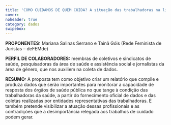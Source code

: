 ```yaml
---
title: 'COMO CUIDAMOS DE QUEM CUIDA? A situação das trabalhadoras na linha de frente do combate à Covid-19 na cidade de São Paulo'
cover: 
noheader: true
category: dados
swipebox: 
---
```

  
**PROPONENTES:**
Mariana Salinas Serrano e Tainã Góis (Rede Feminista de Juristas – deFEMde)
  
**PERFIL DE COLABORADORES:** membras de coletivos e sindicatos de saúde, pesquisadoras da área de saúde e assistência social e jornalistas da área de gênero, que nos auxiliem na coleta de dados. 
  
**RESUMO:**
A proposta tem como objetivo criar um relatório que compile e produza dados que serão importantes para monitorar a capacidade de resposta dos órgãos de saúde pública no que tange à condição das trabalhadoras da saúde, a partir do fornecimento oficial de dados e das coletas realizadas por entidades representativas das trabalhadoras. E também pretende visibilizar a atuação dessas profissionais e as contradições que a desimportância relegada aos trabalhos de cuidado podem gerar.